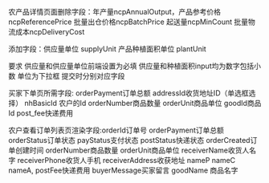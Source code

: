 农产品详情页面删除字段：年产量ncpAnnualOutput，产品参考价格ncpReferencePrice 批量出仓价格ncpBatchPrice 起送量ncpMinCount 批量物流成本ncpDeliveryCost

添加字段：供应量单位 supplyUnit 产品种植面积单位 plantUnit

要求 供应量和供应量单位前端设置为必填 供应量和种植面积input均为数字包括小数 单位为下拉框 提交时分别对应字段

买家下单页所需字段: orderPayment订单总额 addressId收货地址ID（单选框选择） nhBasicId 农户的Id orderNumber商品数量 orderUnit商品单位 goodId商品Id
post_fee快递费用

农户查看订单列表页渲染字段:orderId订单号 orderPayment订单总额 orderStatus订单状态 payStatus支付状态 postStatus快递状态 orderCreated订单创建时间 orderNumber商品数量 orderUnit商品单位 receiverName收货人名字 receiverPhone收货人手机 receiverAddress收获地址 nameP nameC nameA, postFee快递费用
buyerMessage买家留言 goodName 商品名字
